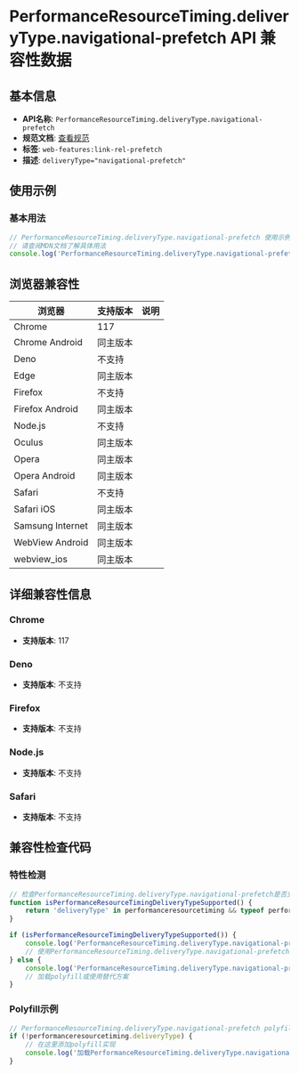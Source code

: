 # PerformanceResourceTiming.deliveryType.navigational-prefetch API 兼容性数据

## 基本信息

- **API名称**: `PerformanceResourceTiming.deliveryType.navigational-prefetch`
- **规范文档**: [查看规范](https://wicg.github.io/nav-speculation/prefetch.html#ref-for-navigation-params-delivery-type)
- **标签**: `web-features:link-rel-prefetch`
- **描述**: `deliveryType="navigational-prefetch"`

## 使用示例

### 基本用法

```javascript
// PerformanceResourceTiming.deliveryType.navigational-prefetch 使用示例
// 请查阅MDN文档了解具体用法
console.log('PerformanceResourceTiming.deliveryType.navigational-prefetch API');
```

## 浏览器兼容性

| 浏览器 | 支持版本 | 说明 |
|--------|----------|------|
| Chrome | 117 |  |
| Chrome Android | 同主版本 |  |
| Deno | 不支持 |  |
| Edge | 同主版本 |  |
| Firefox | 不支持 |  |
| Firefox Android | 同主版本 |  |
| Node.js | 不支持 |  |
| Oculus | 同主版本 |  |
| Opera | 同主版本 |  |
| Opera Android | 同主版本 |  |
| Safari | 不支持 |  |
| Safari iOS | 同主版本 |  |
| Samsung Internet | 同主版本 |  |
| WebView Android | 同主版本 |  |
| webview_ios | 同主版本 |  |

## 详细兼容性信息

### Chrome

- **支持版本**: 117

### Deno

- **支持版本**: 不支持

### Firefox

- **支持版本**: 不支持

### Node.js

- **支持版本**: 不支持

### Safari

- **支持版本**: 不支持

## 兼容性检查代码

### 特性检测

```javascript
// 检查PerformanceResourceTiming.deliveryType.navigational-prefetch是否支持
function isPerformanceResourceTimingDeliveryTypeSupported() {
    return 'deliveryType' in performanceresourcetiming && typeof performanceresourcetiming.deliveryType === 'function';
}

if (isPerformanceResourceTimingDeliveryTypeSupported()) {
    console.log('PerformanceResourceTiming.deliveryType.navigational-prefetch 支持');
    // 使用PerformanceResourceTiming.deliveryType.navigational-prefetch
} else {
    console.log('PerformanceResourceTiming.deliveryType.navigational-prefetch 不支持，需要polyfill');
    // 加载polyfill或使用替代方案
}
```

### Polyfill示例

```javascript
// PerformanceResourceTiming.deliveryType.navigational-prefetch polyfill
if (!performanceresourcetiming.deliveryType) {
    // 在这里添加polyfill实现
    console.log('加载PerformanceResourceTiming.deliveryType.navigational-prefetch polyfill');
}
```

